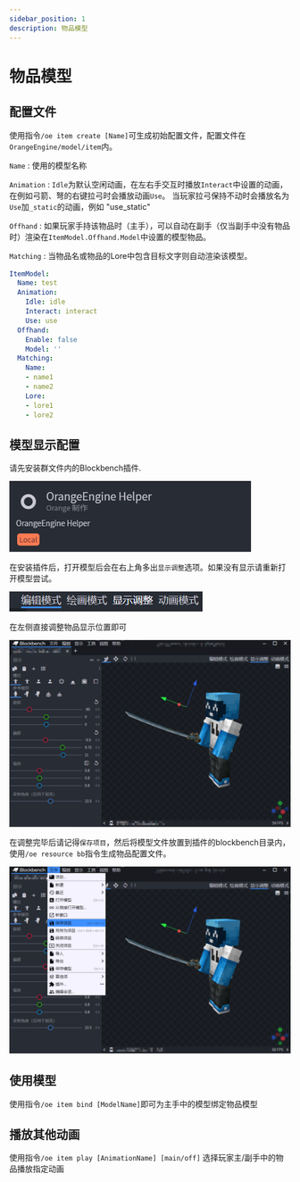 ```yaml
---
sidebar_position: 1
description: 物品模型
---
```


# 物品模型

## 配置文件

使用指令`/oe item create [Name]`可生成初始配置文件，配置文件在`OrangeEngine/model/item`内。

`Name` : 使用的模型名称

`Animation` : `Idle`为默认空闲动画，在左右手交互时播放`Interact`中设置的动画，在例如弓箭、弩的右键拉弓时会播放动画`Use`。
当玩家拉弓保持不动时会播放名为`Use`加`_static`的动画，例如 "use_static"

`Offhand` : 如果玩家手持该物品时（主手），可以自动在副手（仅当副手中没有物品时）渲染在`ItemModel.Offhand.Model`中设置的模型物品。

`Matching` : 当物品名或物品的Lore中包含目标文字则自动渲染该模型。

```yaml
ItemModel:
  Name: test
  Animation:
    Idle: idle
    Interact: interact
    Use: use
  Offhand:
    Enable: false
    Model: ''
  Matching:
    Name:
    - name1
    - name2
    Lore:
    - lore1
    - lore2
```

## 模型显示配置

请先安装群文件内的Blockbench插件.

![插件](../images/item/plugin.png "插件")

在安装插件后，打开模型后会在右上角多出`显示调整`选项。如果没有显示请重新打开模型尝试。

![显示调整](../images/item/1.png "显示调整")

在左侧直接调整物品显示位置即可

![调整](../images/item/2.png "调整")

在调整完毕后请记得`保存项目`，然后将模型文件放置到插件的blockbench目录内，使用`/oe resource bb`指令生成物品配置文件。

![调整](../images/item/3.png "调整")


## 使用模型

使用指令`/oe item bind [ModelName]`即可为主手中的模型绑定物品模型

## 播放其他动画

使用指令`/oe item play [AnimationName] [main/off]` 选择玩家主/副手中的物品播放指定动画